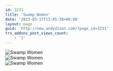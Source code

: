 ```yaml
---
id: 3231
title: 'Swamp Women'
date: '2023-03-17T13:45:38+00:00'
layout: page
guid: 'http://new.andydixon.com/?page_id=3231'
trx_addons_post_views_count:
    - '1'
---
```


![Swamp Women](https://i0.wp.com/assets.g8x2.ldn.idrivee2-23.com/posters/Swamp%20Women%2001.jpg?w=1200&ssl=1 "Swamp Women")  
![Swamp Women](https://i0.wp.com/assets.g8x2.ldn.idrivee2-23.com/posters/Swamp%20Women%2002.jpg?w=1200&ssl=1 "Swamp Women")  
![Swamp Women](https://i0.wp.com/assets.g8x2.ldn.idrivee2-23.com/posters/Swamp%20Women%2003.jpg?w=1200&ssl=1 "Swamp Women")